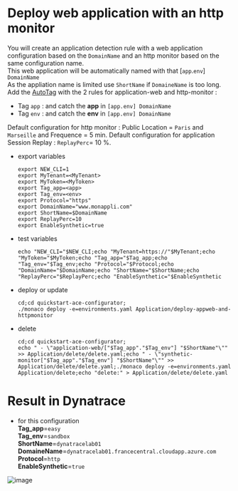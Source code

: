 # Deploy web application with an http monitor


You will create an application detection rule with a web application configuration based on the `DomainName` and an http monitor based on the same configuration name.  
This web application will be automatically named with that [`app`.`env`] `DomainName`   
As the appliation name is limited use `ShortName` if `DomaineName` is too long.  
Add the [AutoTag](/Tag) with the 2 rules for application-web and http-monitor : 
 - Tag `app` : and catch the **app** in `[app.env] DomainName` 
 - Tag `env` : and catch the **env** in `[app.env] DomainName`

Default configuration for http monitor : Public Location = `Paris` and `Marseille` and Frequence = 5 min.
Default configuration for application Session Replay : `ReplayPerc`= 10 %. 
 
- export variables

      export NEW_CLI=1
      export MyTenant=<MyTenant>
      export MyToken=<MyToken>
      export Tag_app=<app>
      export Tag_env=<env>
      export Protocol="https"
      export DomainName="www.monappli.com"
      export ShortName=$DomainName
      export ReplayPerc=10
      export EnableSynthetic=true
      
- test variables

      echo "NEW_CLI="$NEW_CLI;echo "MyTenant=https://"$MyTenant;echo "MyToken="$MyToken;echo "Tag_app="$Tag_app;echo "Tag_env="$Tag_env;echo "Protocol="$Protocol;echo "DomainName="$DomainName;echo "ShortName="$ShortName;echo "ReplayPerc="$ReplayPerc;echo "EnableSynthetic="$EnableSynthetic
     
- deploy or update

      cd;cd quickstart-ace-configurator;
      ./monaco deploy -e=environments.yaml Application/deploy-appweb-and-httpmonitor

      
- delete

      cd;cd quickstart-ace-configurator;
      echo " - \"application-web/["$Tag_app"."$Tag_env"] "$ShortName"\"" >> Application/delete/delete.yaml;echo " - \"synthetic-monitor["$Tag_app"."$Tag_env"] "$ShortName"\"" >> Application/delete/delete.yaml;./monaco deploy -e=environments.yaml Application/delete;echo "delete:" > Application/delete/delete.yaml


# Result in Dynatrace 
- for this configuration  
       **Tag_app**=`easy`  
       **Tag_env**=`sandbox`  
       **ShortName**=`dynatracelab01`  
       **DomaineName**=`dynatracelab01.francecentral.cloudapp.azure.com`   
       **Protocol**=`http`  
       **EnableSynthetic**=`true`  
   
 ![image](https://user-images.githubusercontent.com/40337213/121808239-cf798200-cc57-11eb-8a6d-37b460bdc700.png)
